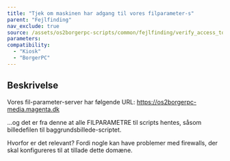 ```yaml
---
title: "Tjek om maskinen har adgang til vores filparameter-s"
parent: "Fejlfinding"
nav_exclude: true
source: /assets/os2borgerpc-scripts/common/fejlfinding/verify_access_to_bpc_parameter_storage.sh
parameters:
compatibility:
  - "Kiosk"
  - "BorgerPC"
---
```


## Beskrivelse
Vores fil-parameter-server har følgende URL:
https://os2borgerpc-media.magenta.dk

...og det er fra denne at alle FILPARAMETRE til scripts hentes, såsom billedefilen til baggrundsbillede-scriptet.

Hvorfor er det relevant? Fordi nogle kan have problemer med firewalls, der skal konfigureres til at tillade dette domæne.